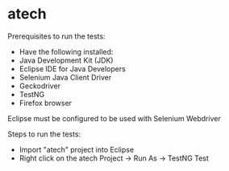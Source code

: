 # atech

Prerequisites to run the tests:
- Have the following installed:
- Java Development Kit (JDK)
- Eclipse IDE for Java Developers
- Selenium Java Client Driver
- Geckodriver
- TestNG
- Firefox browser

Eclipse must be configured to be used with Selenium Webdriver

Steps to run the tests:
- Import "atech" project into Eclipse
- Right click on the atech Project -> Run As -> TestNG Test